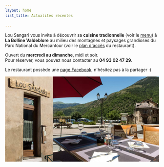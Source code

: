 ```yaml
---
layout: home
list_title: Actualités récentes

---
```

Lou Sangari vous invite à découvrir sa **cuisine tradionnelle** (voir le [menu](menu)) à **La Bolline Valdeblore** au milieu des montagnes et paysages grandioses du Parc National du Mercantour (voir le [plan d'accès](plan-acces) du restaurant).

Ouvert du **mercredi au dimanche**, midi et soir.  
Pour réserver, vous pouvez nous contacter au **04 93 02 47 29**.

Le restaurant possède une [page Facebook](https://www.facebook.com/lou.sangari/), n'hésitez pas à la partager :)

![](/uploads/montage.jpg)
